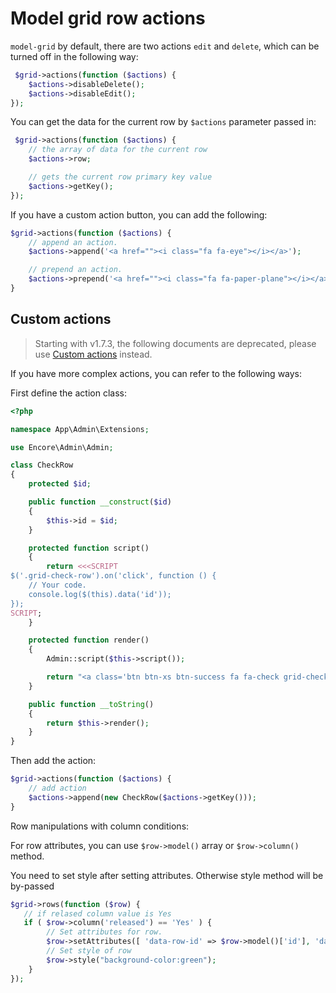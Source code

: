 # Model grid row actions

`model-grid` by default, there are two actions `edit` and `delete`, which can be turned off in the following way:

```php
 $grid->actions(function ($actions) {
    $actions->disableDelete();
    $actions->disableEdit();
});
```

You can get the data for the current row by `$actions` parameter passed in:

```php
 $grid->actions(function ($actions) {
    // the array of data for the current row
    $actions->row;

    // gets the current row primary key value
    $actions->getKey();
});
```

If you have a custom action button, you can add the following:

```php
$grid->actions(function ($actions) {
    // append an action.
    $actions->append('<a href=""><i class="fa fa-eye"></i></a>');

    // prepend an action.
    $actions->prepend('<a href=""><i class="fa fa-paper-plane"></i></a>');
}
```

## Custom actions

> Starting with v1.7.3, the following documents are deprecated, please use [Custom actions](/en/model-grid-custom-actions.md) instead.

If you have more complex actions, you can refer to the following ways:

First define the action class:

```php
<?php

namespace App\Admin\Extensions;

use Encore\Admin\Admin;

class CheckRow
{
    protected $id;

    public function __construct($id)
    {
        $this->id = $id;
    }

    protected function script()
    {
        return <<<SCRIPT
$('.grid-check-row').on('click', function () {
    // Your code.
    console.log($(this).data('id'));
});
SCRIPT;
    }

    protected function render()
    {
        Admin::script($this->script());

        return "<a class='btn btn-xs btn-success fa fa-check grid-check-row' data-id='{$this->id}'></a>";
    }

    public function __toString()
    {
        return $this->render();
    }
}
```

Then add the action:

```php
$grid->actions(function ($actions) {
    // add action
    $actions->append(new CheckRow($actions->getKey()));
}
```

Row manipulations with column conditions:

For row attributes, you can use `$row->model()` array or `$row->column()` method.

You need to set style after setting attributes. Otherwise style method will be by-passed

```php
$grid->rows(function ($row) {
   // if relased column value is Yes
   if ( $row->column('released') == 'Yes' ) {
        // Set attributes for row.
        $row->setAttributes([ 'data-row-id' => $row->model()['id'], 'data-row-date' => $row->column('release_date') ]);
        // Set style of row
        $row->style("background-color:green");
    }
});
```

